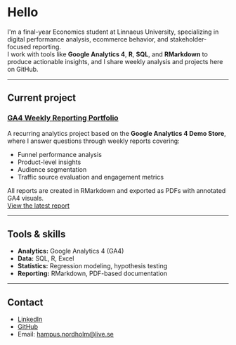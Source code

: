 # Hello

I'm a final-year Economics student at Linnaeus University, specializing in digital performance analysis, ecommerce behavior, and stakeholder-focused reporting.  
I work with tools like **Google Analytics 4**, **R**, **SQL**, and **RMarkdown** to produce actionable insights, and I share weekly analysis and projects here on GitHub.

---

## Current project

### [GA4 Weekly Reporting Portfolio](https://github.com/HNordholm/weekly-GA4-reporting-)

A recurring analytics project based on the **Google Analytics 4 Demo Store**, where I answer questions through weekly reports covering:

- Funnel performance analysis  
- Product-level insights  
- Audience segmentation 
- Traffic source evaluation and engagement metrics

All reports are created in RMarkdown and exported as PDFs with annotated GA4 visuals.  
 [View the latest report](https://github.com/HNordholm/weekly-GA4-reporting-/blob/main/Week18/w18report.pdf)

---

##  Tools & skills

- **Analytics:** Google Analytics 4 (GA4)  
- **Data:** SQL, R, Excel  
- **Statistics:** Regression modeling, hypothesis testing  
- **Reporting:** RMarkdown, PDF-based documentation  

---

## Contact 

- [LinkedIn](https://www.linkedin.com/in/YOUR-LINK-HERE)
- [GitHub](https://github.com/HNordholm)
- Email: hampus.nordholm@live.se
